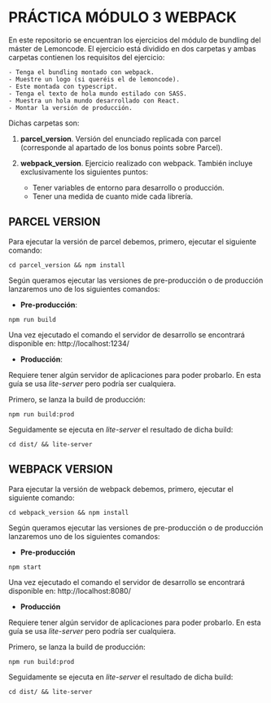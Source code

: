 # PRÁCTICA MÓDULO 3 WEBPACK

En este repositorio se encuentran los ejercicios del módulo de bundling del máster de Lemoncode. El ejercicio está dividido en dos carpetas y ambas carpetas contienen los requisitos del ejercicio:

    - Tenga el bundling montado con webpack.
    - Muestre un logo (si queréis el de lemoncode).
    - Este montada con typescript.
    - Tenga el texto de hola mundo estilado con SASS.
    - Muestra un hola mundo desarrollado con React.
    - Montar la versión de producción.                                                                                                                                         
                                                                                                                                              

Dichas carpetas son:

1. **parcel_version**. Versión del enunciado replicada con parcel (corresponde al apartado de los bonus points sobre Parcel). 

2. **webpack_version**. Ejercicio realizado con webpack. También incluye exclusivamente los siguientes puntos:

    - Tener variables de entorno para desarrollo o producción.
    - Tener una medida de cuanto mide cada librería.
    
## PARCEL VERSION

Para ejecutar la versión de parcel debemos, primero, ejecutar el siguiente comando:

```
cd parcel_version && npm install
```

Según queramos ejecutar las versiones de pre-producción o de producción lanzaremos uno de los siguientes comandos: 

* **Pre-producción**: 

```
npm run build
```

Una vez ejecutado el comando el servidor de desarrollo se encontrará disponible en: http://localhost:1234/

* **Producción**:

Requiere tener algún servidor de aplicaciones para poder probarlo. En esta guía se usa *lite-server* pero podría ser cualquiera.

Primero, se lanza la build de producción:  

```
npm run build:prod
```

Seguidamente se ejecuta en *lite-server* el resultado de dicha build:

```
cd dist/ && lite-server
```

## WEBPACK VERSION

Para ejecutar la versión de webpack debemos, primero, ejecutar el siguiente comando:

```
cd webpack_version && npm install
```

Según queramos ejecutar las versiones de pre-producción o de producción lanzaremos uno de los siguientes comandos: 

* **Pre-producción**

```
npm start
```

Una vez ejecutado el comando el servidor de desarrollo se encontrará disponible en: http://localhost:8080/

* **Producción**


Requiere tener algún servidor de aplicaciones para poder probarlo. En esta guía se usa *lite-server* pero podría ser cualquiera.

Primero, se lanza la build de producción:  

```
npm run build:prod
```

Seguidamente se ejecuta en *lite-server* el resultado de dicha build:

```
cd dist/ && lite-server
```
